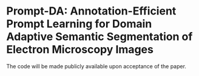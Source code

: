 # Prompt-DA: Annotation-Efficient Prompt Learning for Domain Adaptive Semantic Segmentation of Electron Microscopy Images
The code will be made publicly available upon acceptance of the paper.
